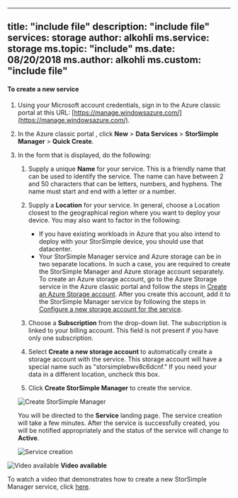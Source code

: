 <!--author=alkohli last changed:01/14/2016-->

---
title: "include file"
description: "include file"
services: storage
author: alkohli
ms.service: storage
ms.topic: "include"
ms.date: 08/20/2018
ms.author: alkohli
ms.custom: "include file"
---

#### To create a new service
1. Using your Microsoft account credentials, sign in to the Azure classic portal at this URL: [https://manage.windowsazure.com/](https://manage.windowsazure.com/).
2. In the Azure classic portal , click **New** > **Data Services** > **StorSimple Manager** > **Quick Create**.
3. In the form that is displayed, do the following:
   
   1. Supply a unique **Name** for your service. This is a friendly name that can be used to identify the service. The name can have between 2 and 50 characters that can be letters, numbers, and hyphens. The name must start and end with a letter or a number.
   2. Supply a **Location** for your service. In general, choose a Location closest to the geographical region where you want to deploy your device. You may also want to factor in the following: 
      
      * If you have existing workloads in Azure that you also intend to deploy with your StorSimple device, you should use that datacenter.
      * Your StorSimple Manager service and Azure storage can be in two separate locations. In such a case, you are required to create the StorSimple Manager and Azure storage account separately. To create an Azure storage account, go to the Azure Storage service in the Azure classic portal and follow the steps in [Create an Azure Storage account](../articles/storage/common/storage-quickstart-create-account.md). After you create this account, add it to the StorSimple Manager service by following the steps in [Configure a new storage account for the service](../articles/storsimple/storsimple-deployment-walkthrough.md#configure-a-new-storage-account-for-the-service).
   3. Choose a **Subscription** from the drop-down list. The subscription is linked to your billing account. This field is not present if you have only one subscription.
   4. Select **Create a new storage account** to automatically create a storage account with the service. This storage account will have a special name such as "storsimplebwv8c6dcnf." If you need your data in a different location, uncheck this box. 
   5. Click **Create StorSimple Manager** to create the service.
   
   ![Create StorSimple Manager](./media/storsimple-create-new-service/HCS_CreateAService-include.png)
   
   You will be directed to the **Service** landing page. The service creation will take a few minutes. After the service is successfully created, you will be notified appropriately and the status of the service will change to **Active**.
   
   ![Service creation](./media/storsimple-create-new-service/HCS_StorSimpleManagerServicePage-include.png)

![Video available](./media/storsimple-create-new-service/Video_icon.png) **Video available**

To watch a video that demonstrates how to create a new StorSimple Manager service, click [here](https://azure.microsoft.com/documentation/videos/create-a-storsimple-manager-service/).

